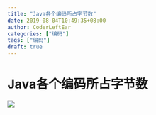 ```yaml
---
title: "Java各个编码所占字节数"
date: 2019-08-04T10:49:35+08:00
author: CoderLeftEar
categories: ["编码"]
tags: ["编码"]
draft: true
---
```


# Java各个编码所占字节数


![](https://raw.githubusercontent.com/CoderLeftEar/Blog-Images/master/blog/java中各种编码所占字节数.jpg)
